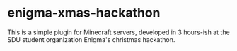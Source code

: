 # enigma-xmas-hackathon
 
This is a simple plugin for Minecraft servers, developed in 3 hours-ish at the SDU student organization Enigma's christmas hackathon.

